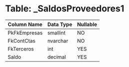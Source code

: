 # Table: _SaldosProveedores1

| Column Name | Data Type | Nullable |
|-------------|-----------|----------|
| PkFkEmpresas | smallint | NO |
| FkContCtas | nvarchar | NO |
| FkTerceros | int | YES |
| Saldo | decimal | YES |
